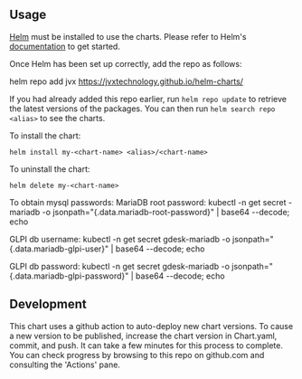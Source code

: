 ## Usage

[Helm](https://helm.sh) must be installed to use the charts.  Please refer to
Helm's [documentation](https://helm.sh/docs) to get started.

Once Helm has been set up correctly, add the repo as follows:

  helm repo add jvx https://jvxtechnology.github.io/helm-charts/

If you had already added this repo earlier, run `helm repo update` to retrieve
the latest versions of the packages.  You can then run `helm search repo
<alias>` to see the charts.

To install the <chart-name> chart:

    helm install my-<chart-name> <alias>/<chart-name>

To uninstall the chart:

    helm delete my-<chart-name>

To obtain mysql passwords:
  MariaDB root password:
    kubectl -n <namespace> get secret <release name>-mariadb -o jsonpath="{.data.mariadb-root-password}" | base64 --decode; echo
  
  GLPI db username:
    kubectl -n <namespace> get secret gdesk-mariadb -o jsonpath="{.data.mariadb-glpi-user}" | base64 --decode; echo
  
  GLPI db password:
    kubectl -n <namespace> get secret gdesk-mariadb -o jsonpath="{.data.mariadb-glpi-password}" | base64 --decode; echo


## Development

  This chart uses a github action to auto-deploy new chart versions. To cause a new version to be published, increase the chart version in Chart.yaml, commit, and push. It can take a few minutes for this process to complete. You can check progress by browsing to this repo on github.com and consulting the 'Actions' pane.

